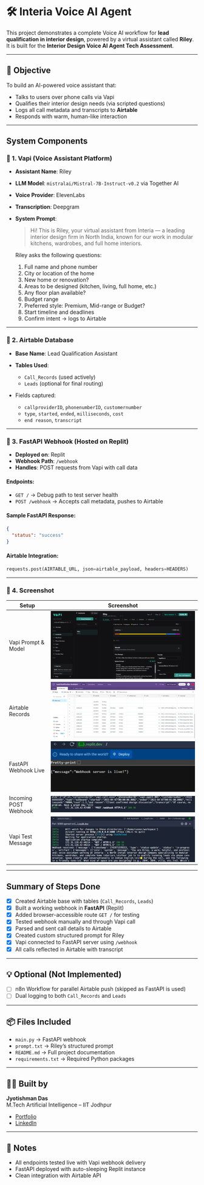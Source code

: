 # 🛠️ Interia Voice AI Agent 

This project demonstrates a complete Voice AI workflow for **lead qualification in interior design**, powered by a virtual assistant called **Riley**. It is built for the **Interior Design Voice AI Agent
Tech Assessment**.

---

## 🎯 Objective

To build an AI-powered voice assistant that:
- Talks to users over phone calls via Vapi
- Qualifies their interior design needs (via scripted questions)
- Logs all call metadata and transcripts to **Airtable**
- Responds with warm, human-like interaction

---

##  System Components

### 🔹 1. Vapi (Voice Assistant Platform)
- **Assistant Name**: Riley
- **LLM Model**: `mistralai/Mistral-7B-Instruct-v0.2` via Together AI
- **Voice Provider**: ElevenLabs
- **Transcription**: Deepgram
- **System Prompt**: 
  > Hi! This is Riley, your virtual assistant from Interia — a leading interior design firm in North India, known for our work in modular kitchens, wardrobes, and full home interiors.

  Riley asks the following questions:
  1. Full name and phone number
  2. City or location of the home
  3. New home or renovation?
  4. Areas to be designed (kitchen, living, full home, etc.)
  5. Any floor plan available?
  6. Budget range
  7. Preferred style: Premium, Mid-range or Budget?
  8. Start timeline and deadlines
  9. Confirm intent → logs to Airtable

---

### 🔹 2. Airtable Database

- **Base Name**: Lead Qualification Assistant
- **Tables Used**:
  - `Call_Records` (used actively)
  - `Leads` (optional for final routing)

- Fields captured:
  - `callproviderID`, `phonenumberID`, `customernumber`
  - `type`, `started`, `ended`, `milliseconds`, `cost`
  - `end reason`, `transcript`

---

### 🔹 3. FastAPI Webhook (Hosted on Replit)

- **Deployed on**: Replit
- **Webhook Path**: `/webhook`
- **Handles**: POST requests from Vapi with call data

####  Endpoints:

- `GET /` → Debug path to test server health
- `POST /webhook` → Accepts call metadata, pushes to Airtable

####  Sample FastAPI Response:

```json
{
  "status": "success"
}
```

####  Airtable Integration:

```python
requests.post(AIRTABLE_URL, json=airtable_payload, headers=HEADERS)
```

---

### 🔹 4.  Screenshot

| Setup | Screenshot |
|-------|------------|
| Vapi Prompt & Model | ![Riley Prompt](vapi1.png) |
| Airtable Records | ![Airtable](Airtable1.png) |
| FastAPI Webhook Live | ![Server](Replit3.png) |
| Incoming POST Webhook | ![Webhook Log](Replit2.png) |
| Vapi Test Message | ![Server Live](Replit1.png) |

---

##  Summary of Steps Done

- [x] Created Airtable base with tables (`Call_Records`, `Leads`)
- [x] Built a working webhook in **FastAPI** (Replit)
- [x] Added browser-accessible route `GET /` for testing
- [x] Tested webhook manually and through Vapi call
- [x] Parsed and sent call details to Airtable
- [x] Created custom structured prompt for Riley
- [x] Vapi connected to FastAPI server using `/webhook`
- [x] All calls reflected in Airtable with transcript

---

## 💡 Optional (Not Implemented)

- [ ] n8n Workflow for parallel Airtable push (skipped as FastAPI is used)
- [ ] Dual logging to both `Call_Records` and `Leads`

---

## 📦 Files Included

- `main.py` → FastAPI webhook
- `prompt.txt` → Riley’s structured prompt
- `README.md` → Full project documentation
- `requirements.txt` → Required Python packages

---

## 🧑‍💻 Built by

**Jyotishman Das**  
M.Tech Artificial Intelligence – IIT Jodhpur  

- [Portfolio](https://my-portfolio-jyotishman-das-projects.vercel.app)  
- [LinkedIn](https://www.linkedin.com/in/jyotishmandas85p/)

---

## 📌 Notes

- All endpoints tested live with Vapi webhook delivery
- FastAPI deployed with auto-sleeping Replit instance
- Clean integration with Airtable API
